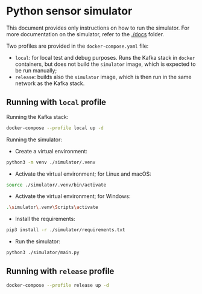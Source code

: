 # Python sensor simulator
This document provides only instructions on how to run the simulator.
For more documentation on the simulator, refer to the [./docs](./docs/) folder.

Two profiles are provided in the `docker-compose.yaml` file:
- `local`: for local test and debug purposes. Runs the Kafka stack in `docker` containers,
but does not build the `simulator` image, which is expected to be run manually;
- `release`: builds also the `simulator` image, which is then run in the same network as the Kafka stack.

## Running with `local` profile
Running the Kafka stack:
```bash
docker-compose --profile local up -d
```
Running the simulator:
- Create a virtual environment:

```bash
python3 -m venv ./simulator/.venv
```

- Activate the virtual environment; for Linux and macOS:

```bash
source ./simulator/.venv/bin/activate
```

- Activate the virtual environment; for Windows:

```bash
.\simulator\.venv\Scripts\activate
```

- Install the requirements:

```bash
pip3 install -r ./simulator/requirements.txt
```

- Run the simulator:

```bash
python3 ./simulator/main.py
```

## Running with `release` profile
```bash
docker-compose --profile release up -d
```